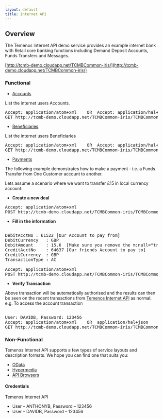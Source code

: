 ```yaml
---
layout: default
title: Internet API
---
```

## Overview

The Temenos Internet API demo service provides an example internet bank with Retail core banking functions including Demand Deposit Accounts, Funds Transfers and Messages.

[http://tcmb-demo.cloudapp.net/TCMBCommon-iris/](http://tcmb-demo.cloudapp.net/TCMBCommon-iris/)

### Functional

* [Accounts](http://tcmb-demo.cloudapp.net/TCMBCommon-iris/TCMBCommon.svc/GB0010001/enqTcibAcctDetailss\(\))

List the internet users Accounts.

<pre>
Accept: application/atom+xml	OR	Accept: application/hal+json 
GET http://tcmb-demo.cloudapp.net/TCMBCommon-iris/TCMBCommon.svc/GB0010001/enqTcibAcctDetailss()
</pre>


* [Beneficiaries](http://tcmb-demo.cloudapp.net/TCMBCommon-iris/TCMBCommon.svc/GB0010001/enqTcibBeneficiaryUtils\(\))

List the internet users Beneficiaries

<pre>
Accept: application/atom+xml	OR	Accept: application/hal+json
GET http://tcmb-demo.cloudapp.net/TCMBCommon-iris/TCMBCommon.svc/GB0010001/enqTcibBeneficiaryUtils()
</pre>

* [Payments](http://tcmb-demo.cloudapp.net/TCMBCommon-iris/TCMBCommon.svc/GB0010001/verFundsTransfer_Tcibs\(\))

The following example demonstrates how to make a payment - i.e. a Funds Transfer from One Customer account to another.

Lets assume a scenario where we want to transfer £15 in local currency account.


- **Create a new deal**

<pre>
Accept: application/atom+xml
POST http://tcmb-demo.cloudapp.net/TCMBCommon-iris/TCMBCommon.svc/GB0010001/verFundsTransfer_Tcibs()/new
</pre>


- **Fill in the information**
 
<pre>

DebitAcctNo	: 61522	[Our Account to pay from]
DebitCurrency	: GBP
DebitAmount 	: 15.0	[Make sure you remove the m:null="true" attribute from the node]
CreditAcctNo	: 64637 [Our friends Account to pay to]
CreditCurrency	: GBP
TransactionType	: AC
            
Accept: application/atom+xml
POST http://tcmb-demo.cloudapp.net/TCMBCommon-iris/TCMBCommon.svc/GB0010001/verFundsTransfer_Tcibs()
</pre>


- **Verify Transaction**

Above transaction will be automatically authorised and the results can then be seen on the recent transactions from [Temenos Internet API](InternetAPI) as normal. e.g. To access the account transaction

<pre>

User: DAVIDB, Password: 123456
Accept: application/atom+xml	OR	application/hal+json
GET http://tcmb-demo.cloudapp.net/TCMBCommon-iris/TCMBCommon.svc/GB0010001/enqTcibLastNTxnsRecentListss?$filter=AcctId eq 64637
</pre>


### Non-Functional

Temenos Internet API supports a few types of service layouts and description formats.  We hope you can find one that suits you:

* [OData](OData)
* [Hypermedia](Hypermedia)
* [API Browsers](/InternetAPIBrowsers)



#### Credentials

Temenos Internet API

* User – ANTHONYB, Password – 123456
* User – DAVIDB, Password – 123456




